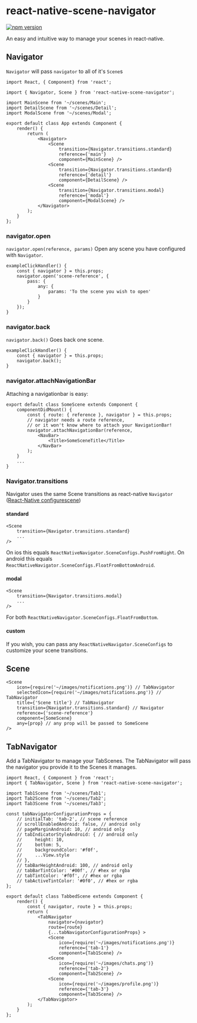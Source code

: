 # react-native-scene-navigator
[![npm version](https://badge.fury.io/js/react-native-scene-navigator.svg)](https://badge.fury.io/js/react-native-scene-navigator)

An easy and intuitive way to manage your scenes in react-native.

## Navigator
`Navigator` will pass `navigator` to all of it's `Scene`s
```
import React, { Component} from 'react';

import { Navigator, Scene } from 'react-native-scene-navigator';

import MainScene from '~/scenes/Main';
import DetailScene from '~/scenes/Detail';
import ModalScene from '~/scenes/Modal';

export default class App extends Component {
    render() {
        return (
            <Navigator>
                <Scene
                    transition={Navigator.transitions.standard}
                    reference={'main'}
                    component={MainScene} />
                <Scene
                    transition={Navigator.transitions.standard}
                    reference={'detail'}
                    component={DetailScene} />
                <Scene
                    transition={Navigator.transitions.modal}
                    reference={'modal'}
                    component={ModalScene} />
            </Navigator>
        );
    }
};
```

### navigator.open
`navigator.open(reference, params)`
Open any scene you have configured with `Navigator`.
```
exampleClickHandler() {
    const { navigator } = this.props;
    navigator.open('scene-reference', {
        pass: {
            any: {
                params: 'To the scene you wish to open'
            }
        }
    });
}
```

### navigator.back
`navigator.back()`
Goes back one scene.
```
exampleClickHandler() {
    const { navigator } = this.props;
    navigator.back();
}
```

### navigator.attachNavigationBar
Attaching a navigationbar is easy:
```
export default class SomeScene extends Component {
    componentDidMount() {
        const { route: { reference }, navigator } = this.props;
        // navigator needs a route reference,
        // or it won't know where to attach your NavigationBar!
        navigator.attachNavigationBar(reference,
            <NavBar>
                <Title>SomeSceneTitle</Title>
            </NavBar>
        );
    }
    ...
}
```

### Navigator.transitions

Navigator uses the same Scene transitions as react-native `Navigator`
([React-Native configurescene](https://facebook.github.io/react-native/docs/navigator.html#configurescene))

#### standard
```
<Scene
    transition={Navigator.transitions.standard}
    ...
/>
```
On ios this equals `ReactNativeNavigator.SceneConfigs.PushFromRight`.
On android this equals `ReactNativeNavigator.SceneConfigs.FloatFromBottomAndroid`.

#### modal
```
<Scene
    transition={Navigator.transitions.modal}
    ...
/>
```
For both `ReactNativeNavigator.SceneConfigs.FloatFromBottom`.

#### custom
If you wish, you can pass any `ReactNativeNavigator.SceneConfigs` to customize your scene transitions.

## Scene
```
<Scene
    icon={require('~/images/notifications.png')} // TabNavigator
    selectedIcon={require('~/images/notifications.png')} // TabNavigator
    title={'Scene title'} // TabNavigator
    transition={Navigator.transitions.standard} // Navigator
    reference={'scene-reference'}
    component={SomeScene}
    any={prop} // any prop will be passed to SomeScene
/>
```

## TabNavigator
Add a TabNavigator to manage your TabScenes. The TabNavigator will pass the navigator you provide it to the Scenes it manages.
```
import React, { Component } from 'react';
import { TabNavigator, Scene } from 'react-native-scene-navigator';

import Tab1Scene from '~/scenes/Tab1';
import Tab2Scene from '~/scenes/Tab2';
import Tab3Scene from '~/scenes/Tab3';

const tabNavigatorConfigurationProps = {
    // initialTab: 'tab-2', // scene reference
    // scrollEnabledAndroid: false, // android only
    // pageMarginAndroid: 10, // android only
    // tabIndicatorStyleAndroid: { // android only
    //     height: 10,
    //     bottom: 5,
    //     backgroundColor: '#f0f',
    //     ...View.style
    // },
    // tabBarHeightAndroid: 100, // android only
    // tabBarTintColor: '#00f', // #hex or rgba
    // tabTintColor: '#f0f', // #hex or rgba
    // tabActiveTintColor: '#0f0', // #hex or rgba
};

export default class TabbedScene extends Component {
    render() {
        const { navigator, route } = this.props;
        return (
            <TabNavigator
                navigator={navigator}
                route={route}
                {...tabNavigatorConfigurationProps} >
                <Scene
                    icon={require('~/images/notifications.png')}
                    reference={'tab-1'}
                    component={Tab1Scene} />
                <Scene
                    icon={require('~/images/chats.png')}
                    reference={'tab-2'}
                    component={Tab2Scene} />
                <Scene
                    icon={require('~/images/profile.png')}
                    reference={'tab-3'}
                    component={Tab3Scene} />
            </TabNavigator>
        );
    }
};
```
